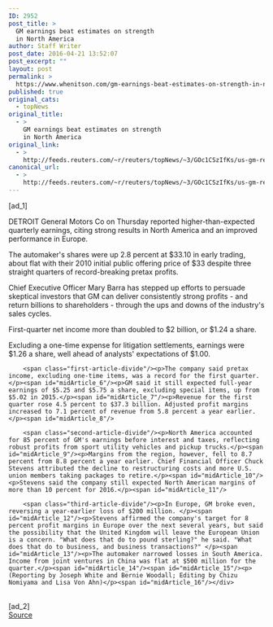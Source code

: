 ```yaml
---
ID: 2952
post_title: >
  GM earnings beat estimates on strength
  in North America
author: Staff Writer
post_date: 2016-04-21 13:52:07
post_excerpt: ""
layout: post
permalink: >
  https://www.whenitson.com/gm-earnings-beat-estimates-on-strength-in-north-america/
published: true
original_cats:
  - topNews
original_title:
  - >
    GM earnings beat estimates on strength
    in North America
original_link:
  - >
    http://feeds.reuters.com/~r/reuters/topNews/~3/GOc1CSzIfKs/us-gm-results-idUSKCN0XI1AW
canonical_url:
  - >
    http://feeds.reuters.com/~r/reuters/topNews/~3/GOc1CSzIfKs/us-gm-results-idUSKCN0XI1AW
---
```

 [ad_1]
<br><div id="articleText">
<span id="midArticle_start"/>

<span id="midArticle_0"/><span class="focusParagraph" readability="4"><p><span class="articleLocation">DETROIT</span> General Motors Co on Thursday reported higher-than-expected quarterly earnings, citing strong results in North America and an improved performance in Europe.</p></span><span id="midArticle_1"/><p>The automaker's shares were up 2.8 percent at $33.10 in early trading, about flat with their 2010 initial public offering price of $33 despite three straight quarters of record-breaking pretax profits. </p><span id="midArticle_2"/><p>Chief Executive Officer Mary Barra has stepped up efforts to persuade skeptical investors that GM can deliver consistently strong profits - and return billions to shareholders - through the ups and downs of the industry's sales cycles.</p><span id="midArticle_3"/><p>First-quarter net income more than doubled to $2 billion, or $1.24 a share.</p><span id="midArticle_4"/><p>Excluding a one-time expense for litigation settlements, earnings were $1.26 a share, well ahead of analysts' expectations of $1.00. </p><span id="midArticle_5"/>
        
        <span class="first-article-divide"/><p>The company said pretax income, excluding one-time items, was a record for the first quarter.</p><span id="midArticle_6"/><p>GM said it still expected full-year earnings of $5.25 and $5.75 a share, excluding special items, up from $5.02 in 2015.</p><span id="midArticle_7"/><p>Revenue for the first quarter rose 4.5 percent to $37.3 billion. Adjusted profit margins increased to 7.1 percent of revenue from 5.8 percent a year earlier.</p><span id="midArticle_8"/>
        
        <span class="second-article-divide"/><p>North America accounted for 85 percent of GM's earnings before interest and taxes, reflecting robust profits from sport utility vehicles and pickup trucks.</p><span id="midArticle_9"/><p>Margins from the region, however, fell to 8.7 percent from 8.8 percent a year earlier. Chief Financial Officer Chuck Stevens attributed the decline to restructuring costs and more U.S. union members taking packages to retire.</p><span id="midArticle_10"/><p>Stevens said the company still expected North American margins of more than 10 percent for 2016.</p><span id="midArticle_11"/>
        
        <span class="third-article-divide"/><p>In Europe, GM broke even, reversing a year-earlier loss of $200 million. </p><span id="midArticle_12"/><p>Stevens affirmed the company's target for 8 percent profit margins in Europe over the next several years, but said the possibility that the United Kingdom will leave the European Union is a concern. "What does that do to pound sterling?" he said. "What does that do to business, and business transactions?" </p><span id="midArticle_13"/><p>The automaker narrowed losses in South America. Income from joint ventures in China was flat at $500 million for the quarter.</p><span id="midArticle_14"/><span id="midArticle_15"/><p> (Reporting by Joseph White and Bernie Woodall; Editing by Chizu Nomiyama and Lisa Von Ahn)</p><span id="midArticle_16"/></div>
<br>[ad_2]
<br><a href="http://feeds.reuters.com/~r/reuters/topNews/~3/GOc1CSzIfKs/us-gm-results-idUSKCN0XI1AW">Source </a>